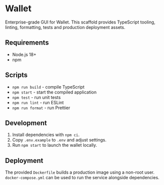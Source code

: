 # Wallet

Enterprise-grade GUI for Wallet. This scaffold provides TypeScript tooling,
linting, formatting, tests and production deployment assets.

## Requirements
- Node.js 18+
- npm

## Scripts
- `npm run build` - compile TypeScript
- `npm start` - start the compiled application
- `npm test` - run unit tests
- `npm run lint` - run ESLint
- `npm run format` - run Prettier

## Development
1. Install dependencies with `npm ci`.
2. Copy `.env.example` to `.env` and adjust settings.
3. Run `npm start` to launch the wallet locally.

## Deployment
The provided `Dockerfile` builds a production image using a non-root user.
`docker-compose.yml` can be used to run the service alongside dependencies.
